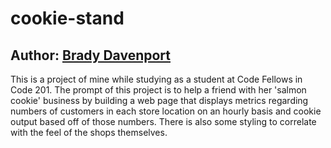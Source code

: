 # cookie-stand

## Author: [Brady Davenport](github.com/bradydavenport)

This is a project of mine while studying as a student at Code Fellows in Code 201.  The prompt of this project is to help a friend with her 'salmon cookie' business by building a web page that displays metrics regarding numbers of customers in each store location on an hourly basis and cookie output based off of those numbers.  There is also some styling to correlate with the feel of the shops themselves.

